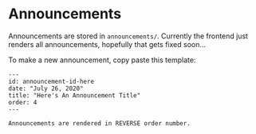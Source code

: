 # Announcements

Announcements are stored in `announcements/`. Currently the frontend just renders all announcements, hopefully that gets fixed soon...

To make a new announcement, copy paste this template:

```
---
id: announcement-id-here
date: "July 26, 2020"
title: "Here's An Announcement Title"
order: 4
---

Announcements are rendered in REVERSE order number.
```
